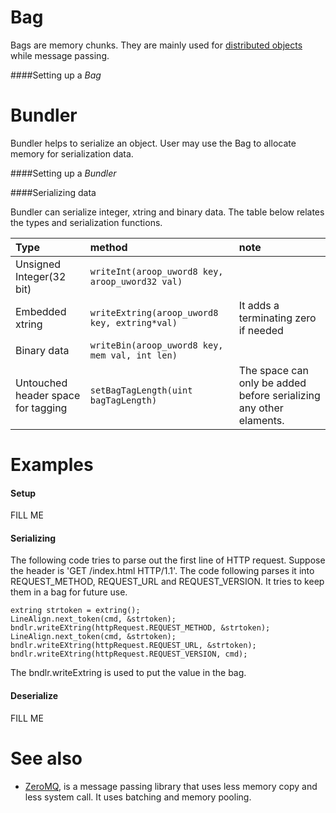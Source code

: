 
Bag
=======

Bags are memory chunks. They are mainly used for [distributed objects](http://en.wikipedia.org/wiki/Distributed_object) while message passing.

####Setting up a *Bag*

Bundler
=======

Bundler helps to serialize an object. User may use the Bag to allocate memory for serialization data.

####Setting up a *Bundler*


####Serializing data

Bundler can serialize integer, xtring and binary data. The table below relates the types and serialization functions.

| Type | method | note |
|:---- |:-------|:-----|
| Unsigned Integer(32 bit) | `writeInt(aroop_uword8 key, aroop_uword32 val)` ||
| Embedded xtring | `writeExtring(aroop_uword8 key, extring*val)` | It adds a terminating zero if needed |
| Binary data | `writeBin(aroop_uword8 key, mem val, int len)` ||
| Untouched header space for tagging | `setBagTagLength(uint bagTagLength)` | The space can only be added before serializing any other elaments.|



Examples
=========

#### Setup

FILL ME

#### Serializing

The following code tries to parse out the first line of HTTP request. Suppose the header is 'GET /index.html HTTP/1.1'. The code following parses it into REQUEST\_METHOD, REQUEST\_URL and REQUEST\_VERSION. It tries to keep them in a bag for future use. 

```
extring strtoken = extring();
LineAlign.next_token(cmd, &strtoken);
bndlr.writeEXtring(httpRequest.REQUEST_METHOD, &strtoken);
LineAlign.next_token(cmd, &strtoken);
bndlr.writeEXtring(httpRequest.REQUEST_URL, &strtoken);
bndlr.writeEXtring(httpRequest.REQUEST_VERSION, cmd);
```
The bndlr.writeExtring is used to put the value in the bag. 

#### Deserialize

FILL ME


See also
===========
- [ZeroMQ](http://aosabook.org/en/zeromq.html), is a message passing library that uses less memory copy and less system call. It uses batching and memory pooling.


